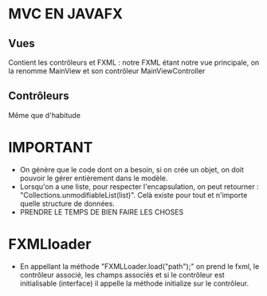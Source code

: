 # MVC EN JAVAFX

## Vues
Contient les contrôleurs et FXML : notre FXML étant notre vue principale, on la renomme MainView et son contrôleur MainViewController

## Contrôleurs
Même que d'habitude

# IMPORTANT
- On génère que le code dont on a besoin, si on crée un objet, on doit pouvoir le gérer entièrement dans le modèle.
- Lorsqu'on a une liste, pour respecter l'encapsulation, on peut retourner :  "Collections.unmodifiableList(list)". Celà existe pour tout et n'importe quelle structure de données.
- PRENDRE LE TEMPS DE BIEN FAIRE LES CHOSES

# FXMLloader
- En appellant la méthode "FXMLLoader.load("path");" on prend le fxml, le contrôleur associé, les champs associés et si le contrôleur est initialisable (interface) il appelle la méthode initialize sur le contrôleur.